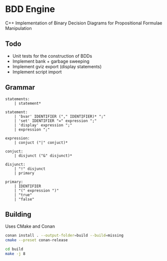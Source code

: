# BDD Engine

C++ Implementation of Binary Decision Diagrams for Propositional Formulae Manipulation

## Todo
- Unit tests for the construction of BDDs
- Implement bank + garbage sweeping
- Implement gviz export (display statements)
- Implement script import
 
## Grammar

```
statements:
    | statement*

statement: 
    | 'bvar' IDENTIFIER ("," IDENTIFIER)* ";"
    | 'set' IDENTIFIER "=" expression ";"
    | 'display' expression ";"
    | expression ";"

expression:
    | conjuct ("|" conjuct)*

conjuct:
    | disjunct ("&" disjunct)*

disjunct:
    | "!" disjunct
    | primary

primary:
    | IDENTIFIER
    | "(" expression ")"
    | "true"
    | "false"
```


## Building
Uses CMake and Conan
```zsh
conan install . --output-folder=build --build=missing
cmake --preset conan-release

cd build
make -j 8
```
